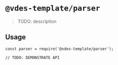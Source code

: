 # `@vdes-template/parser`

> TODO: description

## Usage

```
const parser = require('@vdes-template/parser');

// TODO: DEMONSTRATE API
```
